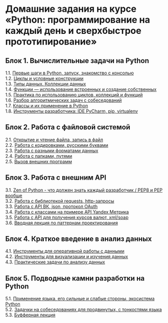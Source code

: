 # Домашние задания на курсе «Python: программирование на каждый день и сверхбыстрое прототипирование»

## Блок 1. Вычислительные задачи на Python
1.1. [Первые шаги в Python, запуск, знакомство с консолью](first-steps/)  
1.2. [Циклы и условные конструкции](cycles-and-conditions/)  
1.3. [Типы данных. Коллекции данных](datatypes/)  
1.4. [Функции — использование встроенных и создание собственных](functions/)  
1.5. [Практика по использованию циклов, коллекций и функций](cycles-practice/)  
1.6. [Разбор алгоритмических задач с собеседований](interview-tasks/)  
1.7. [Классы и их применение в Python](classes/)  
1.8. [Инструменты разработчика: IDE PyCharm, pip, virtualenv](ide/)  

## Блок 2. Работа с файловой системой
2.1. [Открытие и чтение файла, запись в файл](files/)  
2.2. [Работа с кодировками, русскими буквами](encoding/)  
2.3. [Работа с разными форматами данных](formats/)  
2.4. [Работа с папками, путями](paths/)  
2.5. [Вызов внешних программ](external-programs/)  

## Блок 3. Работа с внешним API
3.1. [Zen of Python - что должен знать каждый разработчик / PEP8 и PEP вообще](zen/)  
3.2. [Работа с библиотекой requests, http-запросы](requests/)  
3.3. [Работа с API ВК, json, протокол OAuth](vk/)  
3.4. [Работа с классами на примере API Yandex Метрика](yandex/)  
3.5. [Работа с API для получения курсов валют, xml/soap](currencies/)  
3.6. [Вводная лекция по паттернам проектирования]()  

## Блок 4. Краткое введение в анализ данных
4.1. [Инструменты для оперативной работы с данными](pandas/)  
4.2. [Инструменты для визуализации и изучения данных](visualization/)  
4.3. [Практические задачи по анализу данных](data-analysis/)  

## Блок 5. Подводные камни разработки на Python
5.1. [Применение языка, его сильные и слабые стороны, экосистема Python]()  
5.2. [Задачки на собеседованиях для продвинутых, с тонкостями языка](interview-tasks-2/)  
5.3. [Буфферная лекция]()  
